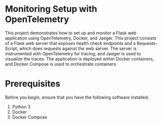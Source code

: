 # Monitoring Setup with OpenTelemetry

This project demonstrates how to set up and monitor a Flask web application using OpenTelemetry, Docker, and Jaeger. This project consists of a Flask web server that exposes health check endpoints and a Requests-Script, which does requests against the web server. The server is instrumented with OpenTelemetry for tracing, and Jaeger is used to visualize the traces. The application is deployed within Docker containers, and Docker Compose is used to orchestrate containers.

# Prerequisites

Before you begin, ensure that you have the following software installed:

1. Python 3  
2. Docker
3. Docker Compose   
   